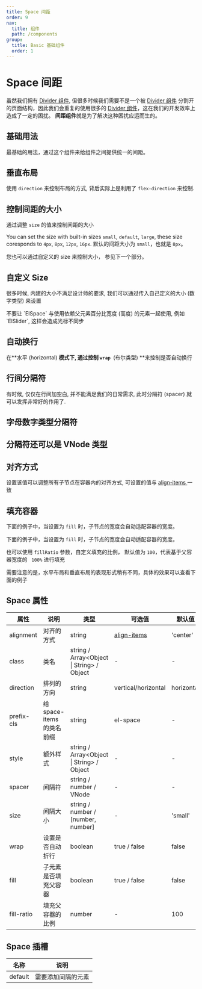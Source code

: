 ```yaml
---
title: Space 间距
order: 9
nav:
  title: 组件
  path: /components
group:
  title: Basic 基础组件
  order: 1
---
```

# Space 间距

虽然我们拥有 [Divider 组件](/zh-CN/component/divider), 但很多时候我们需要不是一个被 [Divider 组件](/zh-CN/component/divider) 分割开的页面结构，因此我们会重复的使用很多的 [Divider 组件](/zh-CN/component/divider)，这在我们的开发效率上造成了一定的困扰。 **间距组件**就是为了解决这种困扰应运而生的。

## 基础用法

最基础的用法，通过这个组件来给组件之间提供统一的间距。

<code src="./demos/basic.tsx" desc="通过间距组件来给多个组件之间提供间距"></code>

## 垂直布局

使用 `direction` 来控制布局的方式, 背后实际上是利用了 `flex-direction` 来控制.

<code src="./demos/vertical-layout.tsx" desc="我们也提供垂直布局方式。"></code>

## 控制间距的大小

通过调整 `size` 的值来控制间距的大小

You can set the size with built-in sizes `small`, `default`, `large`, these size coresponds to `4px`, `8px`, `12px`, `16px`. 默认的间距大小为 `small`，也就是 `8px`。

您也可以通过自定义的 size 来控制大小， 参见下一个部分。

<code src="./demos/control-size.tsx"></code>

## 自定义 Size

很多时候, 内建的大小不满足设计师的要求, 我们可以通过传入自己定义的大小 (数字类型) 来设置

<code src="./demos/customized-size.tsx"></code>

<Alert type="info">
不要让 `ElSpace` 与使用依赖父元素百分比宽度 (高度) 的元素一起使用, 例如 `ElSlider`, 这样会造成光标不同步
</Alert>

## 自动换行

在**水平 (horizontal) **模式下, 通过控制 `wrap `**(布尔类型) **来控制是否自动换行

<code src="./demos/auto-wrapping.tsx" desc="利用 `wrap` 属性控制换行"></code>

## 行间分隔符

有时候, 仅仅在行间加空白, 并不能满足我们的日常需求, 此时分隔符 (spacer) 就可以发挥非常好的作用了.

## 字母数字类型分隔符

<code src="./demos/literal-type-spacer.tsx" ></code>

## 分隔符还可以是 VNode 类型

<code src="./demos/vnode-type-spacer.tsx" ></code>

## 对齐方式

设置该值可以调整所有子节点在容器内的对齐方式, 可设置的值与 [align-items ](https://developer.mozilla.org/en-US/docs/Web/CSS/align-items)一致

<code src="./demos/alignment.tsx" desc="使用 `alignment` 属性来对齐"></code>

## 填充容器

下面的例子中，当设置为 `fill` 时，子节点的宽度会自动适配容器的宽度。

下面的例子中，当设置为 `fill` 时，子节点的宽度会自动适配容器的宽度。

<code src="./demos/fill.tsx" desc="用 fill 属性让子节点自动填充容器"></code>

也可以使用 `fillRatio` 参数，自定义填充的比例， 默认值为 `100`，代表基于父容器宽度的 ` 100%` 进行填充

需要注意的是，水平布局和垂直布局的表现形式稍有不同，具体的效果可以查看下面的例子

<code src="./demos/fill-ratio.tsx" desc="用 fillRatio 自定义填充比例"></code>

## Space 属性

| 属性         | 说明                  | 类型                                                | 可选值                                                                         | 默认值        |
| ---------- | ------------------- | ------------------------------------------------- | --------------------------------------------------------------------------- | ---------- |
| alignment  | 对齐的方式               | string                                            | [align-items](https://developer.mozilla.org/en-US/docs/Web/CSS/align-items) | 'center'   |
| class      | 类名                  | string / Array<Object \\| String> / Object | -                                                                           | -          |
| direction  | 排列的方向               | string                                            | vertical/horizontal                                                         | horizontal |
| prefix-cls | 给 space-items 的类名前缀 | string                                            | el-space                                                                    | -          |
| style      | 额外样式                | string / Array<Object \\| String> / Object | -                                                                           | -          |
| spacer     | 间隔符                 | string / number / VNode                           | -                                                                           | -          |
| size       | 间隔大小                | string / number / [number, number]                | -                                                                           | 'small'    |
| wrap       | 设置是否自动折行            | boolean                                           | true / false                                                                | false      |
| fill       | 子元素是否填充父容器          | boolean                                           | true / false                                                                | false      |
| fill-ratio | 填充父容器的比例            | number                                            | -                                                                           | 100        |

## Space 插槽

| 名称      | 说明        |
| ------- | --------- |
| default | 需要添加间隔的元素 |
